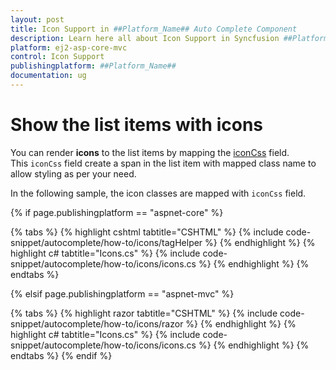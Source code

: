 ```yaml
---
layout: post
title: Icon Support in ##Platform_Name## Auto Complete Component
description: Learn here all about Icon Support in Syncfusion ##Platform_Name## Auto Complete component and more.
platform: ej2-asp-core-mvc
control: Icon Support
publishingplatform: ##Platform_Name##
documentation: ug
---
```



# Show the list items with icons

You can render **icons** to the list items by mapping the
[iconCss](https://help.syncfusion.com/cr/cref_files/aspnetcore-js2/Syncfusion.EJ2~Syncfusion.EJ2.DropDowns.AutoCompleteFieldSettings~IconCss.html) field. This `iconCss` field
create a span in the list item with mapped class name to allow styling as per your need.

In the following sample, the icon classes are mapped with `iconCss` field.

{% if page.publishingplatform == "aspnet-core" %}

{% tabs %}
{% highlight cshtml tabtitle="CSHTML" %}
{% include code-snippet/autocomplete/how-to/icons/tagHelper %}
{% endhighlight %}
{% highlight c# tabtitle="Icons.cs" %}
{% include code-snippet/autocomplete/how-to/icons/icons.cs %}
{% endhighlight %}
{% endtabs %}

{% elsif page.publishingplatform == "aspnet-mvc" %}

{% tabs %}
{% highlight razor tabtitle="CSHTML" %}
{% include code-snippet/autocomplete/how-to/icons/razor %}
{% endhighlight %}
{% highlight c# tabtitle="Icons.cs" %}
{% include code-snippet/autocomplete/how-to/icons/icons.cs %}
{% endhighlight %}
{% endtabs %}
{% endif %}

